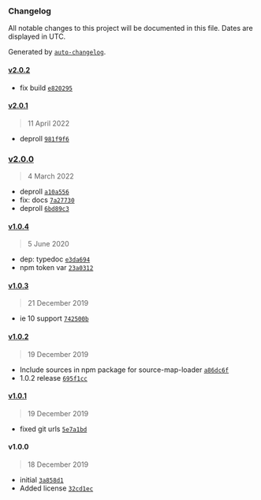 ### Changelog

All notable changes to this project will be documented in this file. Dates are displayed in UTC.

Generated by [`auto-changelog`](https://github.com/CookPete/auto-changelog).

#### [v2.0.2](https://github.com/totalpave/currency/compare/v2.0.1...v2.0.2)

- fix build [`e820295`](https://github.com/totalpave/currency/commit/e82029584f8938067cb64df93fda008d499cae3e)

#### [v2.0.1](https://github.com/totalpave/currency/compare/v2.0.0...v2.0.1)

> 11 April 2022

- deproll [`981f9f6`](https://github.com/totalpave/currency/commit/981f9f66c0d300d690694675195eab4662696360)

### [v2.0.0](https://github.com/totalpave/currency/compare/v1.0.4...v2.0.0)

> 4 March 2022

- deproll [`a10a556`](https://github.com/totalpave/currency/commit/a10a556538d50bb9bb1e691b79e94d89838234ff)
- fix: docs [`7a27730`](https://github.com/totalpave/currency/commit/7a277304547a13666d38c816b36b46c38704fb51)
- deproll [`6bd89c3`](https://github.com/totalpave/currency/commit/6bd89c37a1c39a344e94a8cde9966b250b17e0c9)

#### [v1.0.4](https://github.com/totalpave/currency/compare/v1.0.3...v1.0.4)

> 5 June 2020

- dep: typedoc [`e3da694`](https://github.com/totalpave/currency/commit/e3da694535ea66dd3ebc7afa40393c46bc0641ac)
- npm token var [`23a0312`](https://github.com/totalpave/currency/commit/23a03121fba8d5d582d4d511e92663299cbcc7f4)

#### [v1.0.3](https://github.com/totalpave/currency/compare/v1.0.2...v1.0.3)

> 21 December 2019

- ie 10 support [`742500b`](https://github.com/totalpave/currency/commit/742500b43de2577c5581b168eea6e6cdb6a19a34)

#### [v1.0.2](https://github.com/totalpave/currency/compare/v1.0.1...v1.0.2)

> 19 December 2019

- Include sources in npm package for source-map-loader [`a86dc6f`](https://github.com/totalpave/currency/commit/a86dc6f9820b7d989f5571787c3256b5b3b8f2f5)
- 1.0.2 release [`695f1cc`](https://github.com/totalpave/currency/commit/695f1cc9bdb3a716b1943d8c592e6fd3a70801ff)

#### [v1.0.1](https://github.com/totalpave/currency/compare/v1.0.0...v1.0.1)

> 19 December 2019

- fixed git urls [`5e7a1bd`](https://github.com/totalpave/currency/commit/5e7a1bd1c550107eb4cc1a75a9f094737fabe47c)

#### v1.0.0

> 18 December 2019

- initial [`3a858d1`](https://github.com/totalpave/currency/commit/3a858d124f2571872574129810e68e08a3c45849)
- Added license [`32cd1ec`](https://github.com/totalpave/currency/commit/32cd1ece875f3811060032aa9133db009399f4ab)
